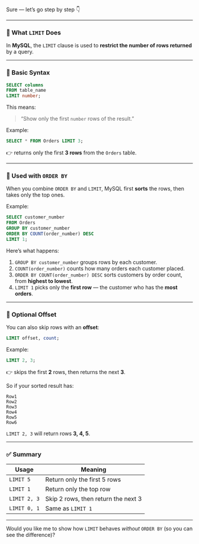Sure — let’s go step by step 👇

---

### 🔹 What `LIMIT` Does

In **MySQL**, the `LIMIT` clause is used to **restrict the number of rows returned** by a query.

---

### 🔹 Basic Syntax

```sql
SELECT columns
FROM table_name
LIMIT number;
```

This means:

> “Show only the first `number` rows of the result.”

Example:

```sql
SELECT * FROM Orders LIMIT 3;
```

👉 returns only the first **3 rows** from the `Orders` table.

---

### 🔹 Used with `ORDER BY`

When you combine `ORDER BY` and `LIMIT`, MySQL first **sorts** the rows, then takes only the top ones.

Example:

```sql
SELECT customer_number
FROM Orders
GROUP BY customer_number
ORDER BY COUNT(order_number) DESC
LIMIT 1;
```

Here’s what happens:

1. `GROUP BY customer_number` groups rows by each customer.
2. `COUNT(order_number)` counts how many orders each customer placed.
3. `ORDER BY COUNT(order_number) DESC` sorts customers by order count, from **highest to lowest**.
4. `LIMIT 1` picks only the **first row** — the customer who has the **most orders**.

---

### 🔹 Optional Offset

You can also skip rows with an **offset**:

```sql
LIMIT offset, count;
```

Example:

```sql
LIMIT 2, 3;
```

👉 skips the first **2** rows, then returns the next **3**.

So if your sorted result has:

```
Row1
Row2
Row3
Row4
Row5
Row6
```

`LIMIT 2, 3` will return rows **3, 4, 5**.

---

### ✅ Summary

| Usage        | Meaning                             |
| ------------ | ----------------------------------- |
| `LIMIT 5`    | Return only the first 5 rows        |
| `LIMIT 1`    | Return only the top row             |
| `LIMIT 2, 3` | Skip 2 rows, then return the next 3 |
| `LIMIT 0, 1` | Same as `LIMIT 1`                   |

---

Would you like me to show how `LIMIT` behaves *without* `ORDER BY` (so you can see the difference)?
